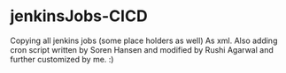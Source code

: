 jenkinsJobs-CICD
================
Copying all jenkins jobs (some place holders as well) As xml.
Also adding cron script written by Soren Hansen and modified by Rushi Agarwal and further customized by me. :)
